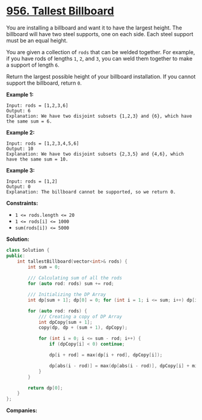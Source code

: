 # [956. Tallest Billboard](https://leetcode.com/problems/tallest-billboard/)

You are installing a billboard and want it to have the largest height. The billboard will have two steel supports, one on each side. Each steel support must be an equal height.

You are given a collection of `rods` that can be welded together. For example, if you have rods of lengths `1`, `2`, and `3`, you can weld them together to make a support of length `6`.

Return the largest possible height of your billboard installation. If you cannot support the billboard, return `0`.

**Example 1:** 

```
Input: rods = [1,2,3,6]
Output: 6
Explanation: We have two disjoint subsets {1,2,3} and {6}, which have the same sum = 6.
```

**Example 2:** 

```
Input: rods = [1,2,3,4,5,6]
Output: 10
Explanation: We have two disjoint subsets {2,3,5} and {4,6}, which have the same sum = 10.
```

**Example 3:** 

```
Input: rods = [1,2]
Output: 0
Explanation: The billboard cannot be supported, so we return 0.
```

**Constraints:** 

- `1 <= rods.length <= 20`
- `1 <= rods[i] <= 1000`
- `sum(rods[i]) <= 5000`

**Solution:**
```CPP
class Solution {
public:
    int tallestBillboard(vector<int>& rods) {
        int sum = 0; 
        
        /// Calculating sum of all the rods
        for (auto rod: rods) sum += rod;

        /// Initializing the DP Array
        int dp[sum + 1]; dp[0] = 0; for (int i = 1; i <= sum; i++) dp[i] = -1;

        for (auto rod: rods) {
            /// Creating a copy of DP Array
            int dpCopy[sum + 1];
            copy(dp, dp + (sum + 1), dpCopy);

            for (int i = 0; i <= sum - rod; i++) {
                if (dpCopy[i] < 0) continue;

                dp[i + rod] = max(dp[i + rod], dpCopy[i]);

                dp[abs(i - rod)] = max(dp[abs(i - rod)], dpCopy[i] + min(i, rod));
            }
        }

        return dp[0];
    }
};
```

**Companies:**